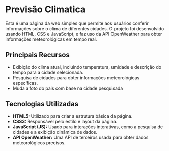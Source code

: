 # Previsão Climatica

Esta é uma página da web simples que permite aos usuários conferir informações sobre o clima de diferentes cidades. O projeto foi desenvolvido usando HTML, CSS e JavaScript, e faz uso da API OpenWeather para obter informações meteorológicas em tempo real.

## Principais Recursos

- Exibição do clima atual, incluindo temperatura, umidade e descrição do tempo para a cidade selecionada.
- Pesquisa de cidades para obter informações meteorológicas específicas.
- Muda a foto do pais com base na cidade pesquisada

## Tecnologias Utilizadas

- **HTML5:** Utilizado para criar a estrutura básica da página.
- **CSS3:** Responsável pelo estilo e layout da página.
- **JavaScript (JS):** Usado para interações interativas, como a pesquisa de cidades e a exibição dinâmica de dados.
- **API OpenWeather:** Uma API de terceiros usada para obter dados meteorológicos precisos.

